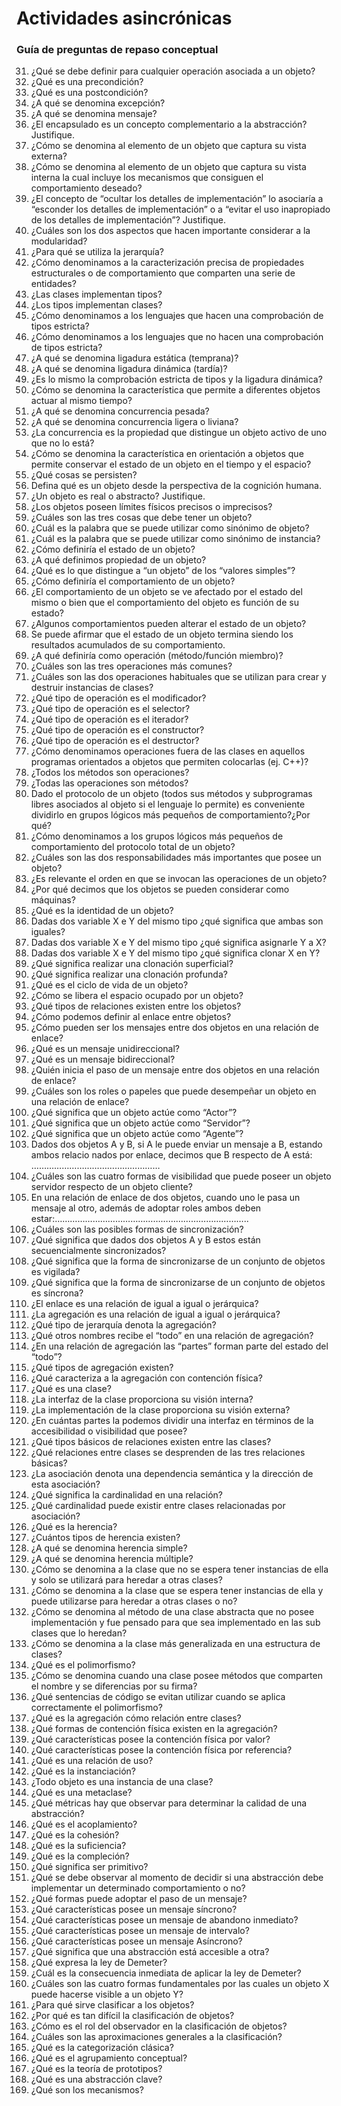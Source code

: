 # Actividades asincrónicas

### Guía de preguntas de repaso conceptual

31. ¿Qué se debe definir para cualquier operación asociada a un objeto?
32. ¿Qué es una precondición?
33. ¿Qué es una postcondición?
34. ¿A qué se denomina excepción?
35. ¿A qué se denomina mensaje?
36. ¿El encapsulado es un concepto complementario a la abstracción? Justifique.
37. ¿Cómo se denomina al elemento de un objeto que captura su vista externa?
38. ¿Cómo se denomina al elemento de un objeto que captura su vista interna la cual incluye los mecanismos que consiguen el comportamiento deseado?
39. ¿El concepto de “ocultar los detalles de implementación” lo asociaría a “esconder los detalles de implementación” o a “evitar el uso inapropiado de los detalles de implementación”? Justifique.
40. ¿Cuáles son los dos aspectos que hacen importante considerar a la modularidad?
41. ¿Para qué se utiliza la jerarquía?
42. ¿Cómo denominamos a la caracterización precisa de propiedades estructurales o de comportamiento que comparten una serie de entidades?
43. ¿Las clases implementan tipos?
44. ¿Los tipos implementan clases?
45. ¿Cómo denominamos a los lenguajes que hacen una comprobación de tipos estricta?
46. ¿Cómo denominamos a los lenguajes que no hacen una comprobación de tipos estricta?
47. ¿A qué se denomina ligadura estática (temprana)?
48. ¿A qué se denomina ligadura dinámica (tardía)?
49. ¿Es lo mismo la comprobación estricta de tipos y la ligadura dinámica?
50. ¿Cómo se denomina la característica que permite a diferentes objetos actuar al mismo tiempo?
51. ¿A qué se denomina concurrencia pesada?
52. ¿A qué se denomina concurrencia ligera o liviana?
53. ¿La concurrencia es la propiedad que distingue un objeto activo de uno que no lo está?
54. ¿Cómo se denomina la característica en orientación a objetos que permite conservar el estado de un objeto en el tiempo y el espacio?
55. ¿Qué cosas se persisten?
56. Defina qué es un objeto desde la perspectiva de la cognición humana.
57. ¿Un objeto es real o abstracto? Justifique.
58. ¿Los objetos poseen límites físicos precisos o imprecisos?
59. ¿Cuáles son las tres cosas que debe tener un objeto?
60. ¿Cuál es la palabra que se puede utilizar como sinónimo de objeto?
61. ¿Cuál es la palabra que se puede utilizar como sinónimo de instancia?
62. ¿Cómo definiría el estado de un objeto?
63. ¿A qué definimos propiedad de un objeto?
64. ¿Qué es lo que distingue a “un objeto” de los “valores simples”?
65. ¿Cómo definiría el comportamiento de un objeto?
66. ¿El comportamiento de un objeto se ve afectado por el estado del mismo o bien que el comportamiento del objeto es función de su estado?
67. ¿Algunos comportamientos pueden alterar el estado de un objeto?
68. Se puede afirmar que el estado de un objeto termina siendo los resultados acumulados de su comportamiento.
69. ¿A qué definiría como operación (método/función miembro)?
70. ¿Cuáles son las tres operaciones más comunes?
71. ¿Cuáles son las dos operaciones habituales que se utilizan para crear y destruir instancias de clases?
72. ¿Qué tipo de operación es el modificador?
73. ¿Qué tipo de operación es el selector?
74. ¿Qué tipo de operación es el iterador?
75. ¿Qué tipo de operación es el constructor?
76. ¿Qué tipo de operación es el destructor?
77. ¿Cómo denominamos operaciones fuera de las clases en aquellos programas orientados a objetos que permiten colocarlas (ej. C++)?
78. ¿Todos los métodos son operaciones?
79. ¿Todas las operaciones son métodos?
80. Dado el protocolo de un objeto (todos sus métodos y subprogramas libres asociados al objeto si el lenguaje lo permite) es conveniente dividirlo en grupos lógicos más pequeños de comportamiento?¿Por qué?
81. ¿Cómo denominamos a los grupos lógicos más pequeños de comportamiento del protocolo total de un objeto?
82. ¿Cuáles son las dos responsabilidades más importantes que posee un objeto?
83. ¿Es relevante el orden en que se invocan las operaciones de un objeto?
84. ¿Por qué decimos que los objetos se pueden considerar como máquinas?
85. ¿Qué es la identidad de un objeto?
86. Dadas dos variable X e Y del mismo tipo ¿qué significa que ambas son iguales?
87. Dadas dos variable X e Y del mismo tipo ¿qué significa asignarle Y a X?
88. Dadas dos variable X e Y del mismo tipo ¿qué significa clonar X en Y?
89. ¿Qué significa realizar una clonación superficial?
90. ¿Qué significa realizar una clonación profunda?
91. ¿Qué es el ciclo de vida de un objeto?
92. ¿Cómo se libera el espacio ocupado por un objeto?
93. ¿Qué tipos de relaciones existen entre los objetos?
94. ¿Cómo podemos definir al enlace entre objetos?
95. ¿Cómo pueden ser los mensajes entre dos objetos en una relación de enlace?
96. ¿Qué es un mensaje unidireccional?
97. ¿Qué es un mensaje bidireccional?
98. ¿Quién inicia el paso de un mensaje entre dos objetos en una relación de enlace?
99. ¿Cuáles son los roles o papeles que puede desempeñar un objeto en una relación de enlace?
100. ¿Qué significa que un objeto actúe como “Actor”?
101. ¿Qué significa que un objeto actúe como “Servidor”?
102. ¿Qué significa que un objeto actúe como “Agente”?
103. Dados dos objetos A y B, si A le puede enviar un mensaje a B, estando ambos relacio nados por enlace, decimos que B respecto de A está: ……………………………………………
104. ¿Cuáles son las cuatro formas de visibilidad que puede poseer un objeto servidor respecto de un objeto cliente?
105. En una relación de enlace de dos objetos, cuando uno le pasa un mensaje al otro, además de adoptar roles ambos deben estar:…………………………………………………………………..
106. ¿Cuáles son las posibles formas de sincronización?
107. ¿Qué significa que dados dos objetos A y B estos están secuencialmente sincronizados?
108. ¿Qué significa que la forma de sincronizarse de un conjunto de objetos es vigilada?
109. ¿Qué significa que la forma de sincronizarse de un conjunto de objetos es síncrona?
110. ¿El enlace es una relación de igual a igual o jerárquica?
111. ¿La agregación es una relación de igual a igual o jerárquica?
112. ¿Qué tipo de jerarquía denota la agregación?
113. ¿Qué otros nombres recibe el “todo” en una relación de agregación?
114. ¿En una relación de agregación las “partes” forman parte del estado del “todo”?
115. ¿Qué tipos de agregación existen?
116. ¿Qué caracteriza a la agregación con contención física?
117. ¿Qué es una clase?
118. ¿La interfaz de la clase proporciona su visión interna?
119. ¿La implementación de la clase proporciona su visión externa?
120. ¿En cuántas partes la podemos dividir una interfaz en términos de la accesibilidad o visibilidad que posee?
121. ¿Qué tipos básicos de relaciones existen entre las clases?
122. ¿Qué relaciones entre clases se desprenden de las tres relaciones básicas?
123. ¿La asociación denota una dependencia semántica y la dirección de esta asociación?
124. ¿Qué significa la cardinalidad en una relación?
125. ¿Qué cardinalidad puede existir entre clases relacionadas por asociación?
126. ¿Qué es la herencia?
127. ¿Cuántos tipos de herencia existen?
128. ¿A qué se denomina herencia simple?
129. ¿A qué se denomina herencia múltiple?
130. ¿Cómo se denomina a la clase que no se espera tener instancias de ella y solo se utilizará para heredar a otras clases?
131. ¿Cómo se denomina a la clase que se espera tener instancias de ella y puede utilizarse para heredar a otras clases o no?
132. ¿Cómo se denomina al método de una clase abstracta que no posee implementación y fue pensado para que sea implementado en las sub clases que lo heredan?
133. ¿Cómo se denomina a la clase más generalizada en una estructura de clases?
134. ¿Qué es el polimorfismo?
135. ¿Cómo se denomina cuando una clase posee métodos que comparten el nombre y se diferencias por su firma?
136. ¿Qué sentencias de código se evitan utilizar cuando se aplica correctamente el polimorfismo?
137. ¿Qué es la agregación cómo relación entre clases?
138. ¿Qué formas de contención física existen en la agregación?
139. ¿Qué características posee la contención física por valor?
140. ¿Qué características posee la contención física por referencia?
141. ¿Qué es una relación de uso?
142. ¿Qué es la instanciación?
143. ¿Todo objeto es una instancia de una clase?
144. ¿Qué es una metaclase?
145. ¿Qué métricas hay que observar para determinar la calidad de una abstracción?
146. ¿Qué es el acoplamiento?
147. ¿Qué es la cohesión?
148. ¿Qué es la suficiencia?
149. ¿Qué es la compleción?
150. ¿Qué significa ser primitivo?
151. ¿Qué se debe observar al momento de decidir si una abstracción debe implementar un determinado comportamiento o no?
152. ¿Qué formas puede adoptar el paso de un mensaje?
153. ¿Qué características posee un mensaje síncrono?
154. ¿Qué características posee un mensaje de abandono inmediato?
155. ¿Qué características posee un mensaje de intervalo?
156. ¿Qué características posee un mensaje Asíncrono?
157. ¿Qué significa que una abstracción está accesible a otra?
158. ¿Qué expresa la ley de Demeter?
159. ¿Cuál es la consecuencia inmediata de aplicar la ley de Demeter?
160. ¿Cuáles son las cuatro formas fundamentales por las cuales un objeto X puede hacerse visible a un objeto Y?
161. ¿Para qué sirve clasificar a los objetos?
162. ¿Por qué es tan difícil la clasificación de objetos?
163. ¿Cómo es el rol del observador en la clasificación de objetos?
164. ¿Cuáles son las aproximaciones generales a la clasificación?
165. ¿Qué es la categorización clásica?
166. ¿Qué es el agrupamiento conceptual?
167. ¿Qué es la teoría de prototipos?
168. ¿Qué es una abstracción clave?
169. ¿Qué son los mecanismos?